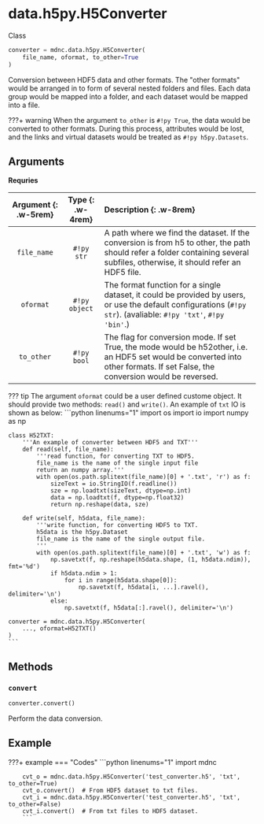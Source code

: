 # data.h5py.H5Converter

Class

```python
converter = mdnc.data.h5py.H5Converter(
    file_name, oformat, to_other=True
)
```

Conversion between HDF5 data and other formats. The "other formats" would be arranged in to form of several nested folders and files. Each data group would be mapped into a folder, and each dataset would be mapped into a file.

???+ warning
    When the argument `to_other` is `#!py True`, the data would be converted to other formats. During this process, attributes would be lost, and the links and virtual datasets would be treated as `#!py h5py.Datasets`.

## Arguments

**Requries**

| Argument {: .w-5rem} | Type {: .w-4rem} | Description {: .w-8rem} |
| :------: | :-----: | :---------- |
| `file_name` | `#!py str` | A path where we find the dataset. If the conversion is from h5 to other, the path should refer a folder containing several subfiles, otherwise, it should refer an HDF5 file. |
| `oformat` | `#!py object` | The format function for a single dataset, it could be provided by users, or use the default configurations (`#!py str`). (avaliable: `#!py 'txt'`, `#!py 'bin'`.) |
| `to_other` | `#!py bool` | The flag for conversion mode. If set True, the mode would be h52other, i.e. an HDF5 set would be converted into other formats. If set False, the conversion would be reversed. |

??? tip
    The argument `oformat` could be a user defined custome object. It should provide two methods: `read()` and `write()`. An example of `txt` IO is shown as below:
    ```python linenums="1"
    import os
    import io
    import numpy as np

    class H52TXT:
        '''An example of converter between HDF5 and TXT'''
        def read(self, file_name):
            '''read function, for converting TXT to HDF5.
            file_name is the name of the single input file
            return an numpy array.'''
            with open(os.path.splitext(file_name)[0] + '.txt', 'r') as f:
                sizeText = io.StringIO(f.readline())
                sze = np.loadtxt(sizeText, dtype=np.int)
                data = np.loadtxt(f, dtype=np.float32)
                return np.reshape(data, sze)

        def write(self, h5data, file_name):
            '''write function, for converting HDF5 to TXT.
            h5data is the h5py.Dataset
            file_name is the name of the single output file.
            '''
            with open(os.path.splitext(file_name)[0] + '.txt', 'w') as f:
                np.savetxt(f, np.reshape(h5data.shape, (1, h5data.ndim)), fmt='%d')
                if h5data.ndim > 1:
                    for i in range(h5data.shape[0]):
                        np.savetxt(f, h5data[i, ...].ravel(), delimiter='\n')
                else:
                    np.savetxt(f, h5data[:].ravel(), delimiter='\n')

    converter = mdnc.data.h5py.H5Converter(
        ..., oformat=H52TXT()
    )
    ```

## Methods

### `convert`

```python
converter.convert()
```

Perform the data conversion.

## Example

???+ example
    === "Codes"
        ```python linenums="1"
        import mdnc

        cvt_o = mdnc.data.h5py.H5Converter('test_converter.h5', 'txt', to_other=True)
        cvt_o.convert()  # From HDF5 dataset to txt files.
        cvt_i = mdnc.data.h5py.H5Converter('test_converter.h5', 'txt', to_other=False)
        cvt_i.convert()  # From txt files to HDF5 dataset.
        ```
